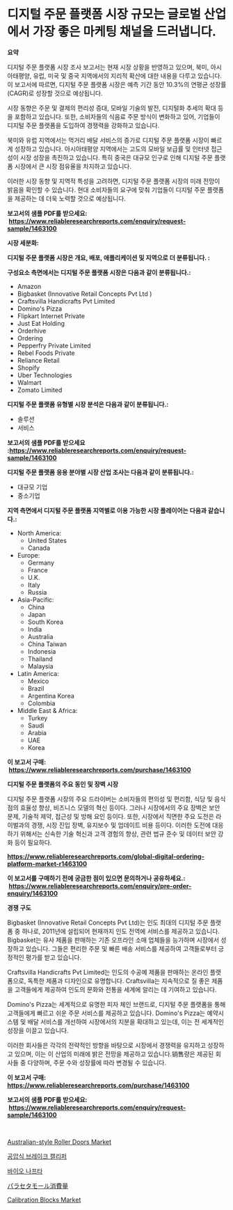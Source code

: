 <p><h1>디지털 주문 플랫폼 시장 규모는 글로벌 산업에서 가장 좋은 마케팅 채널을 드러냅니다.</h1></p><p><strong>요약</strong></p>
<p><p>디지털 주문 플랫폼 시장 조사 보고서는 현재 시장 상황을 반영하고 있으며, 북미, 아시아태평양, 유럽, 미국 및 중국 지역에서의 지리적 확산에 대한 내용을 다루고 있습니다. 이 보고서에 따르면, 디지털 주문 플랫폼 시장은 예측 기간 동안 10.3%의 연평균 성장률(CAGR)로 성장할 것으로 예상됩니다.</p><p>시장 동향은 주문 및 결제의 편리성 증대, 모바일 기술의 발전, 디지털화 추세의 확대 등을 포함하고 있습니다. 또한, 소비자들의 식음료 주문 방식이 변화하고 있어, 기업들이 디지털 주문 플랫폼을 도입하여 경쟁력을 강화하고 있습니다.</p><p>북미와 유럽 지역에서는 먹거리 배달 서비스의 증가로 디지털 주문 플랫폼 시장이 빠르게 성장하고 있습니다. 아시아태평양 지역에서는 고도의 모바일 보급률 및 인터넷 접근성이 시장 성장을 촉진하고 있습니다. 특히 중국은 대규모 인구로 인해 디지털 주문 플랫폼 시장에서 큰 시장 점유율을 차지하고 있습니다.</p><p>이러한 시장 동향 및 지역적 특성을 고려하면, 디지털 주문 플랫폼 시장의 미래 전망이 밝음을 확인할 수 있습니다. 현대 소비자들의 요구에 맞춰 기업들이 디지털 주문 플랫폼을 제공하는 데 더욱 노력할 것으로 예상됩니다.</p></p>
<p><strong>보고서의 샘플 PDF를 받으세요: &nbsp;<a href="https://www.reliableresearchreports.com/enquiry/request-sample/1463100">https://www.reliableresearchreports.com/enquiry/request-sample/1463100</a></strong></p>
<p><strong>시장 세분화:</strong></p>
<p><strong> 디지털 주문 플랫폼 시장은 개요, 배포, 애플리케이션 및 지역으로 더 분류됩니다. :</strong></p>
<p><strong>구성요소 측면에서는 디지털 주문 플랫폼 시장은 다음과 같이 분류됩니다.:</strong></p>
<p><ul><li>Amazon</li><li>Bigbasket (Innovative Retail Concepts Pvt Ltd )</li><li>Craftsvilla Handicrafts Pvt Limited</li><li>Domino's Pizza</li><li>Flipkart Internet Private</li><li>Just Eat Holding</li><li>Orderhive</li><li>Ordering</li><li>Pepperfry Private Limited</li><li>Rebel Foods Private</li><li>Reliance Retail</li><li>Shopify</li><li>Uber Technologies</li><li>Walmart</li><li>Zomato Limited</li></ul></p>
<p><strong> 디지털 주문 플랫폼 유형별 시장 분석은 다음과 같이 분류됩니다.:</strong></p>
<p><ul><li>솔루션</li><li>서비스</li></ul></p>
<p><strong>보고서의 샘플 PDF를 받으세요 :<a href="https://www.reliableresearchreports.com/enquiry/request-sample/1463100">https://www.reliableresearchreports.com/enquiry/request-sample/1463100</a></strong></p>
<p><strong> 디지털 주문 플랫폼 응용 분야별 시장 산업 조사는 다음과 같이 분류됩니다.:</strong></p>
<p><ul><li>대규모 기업</li><li>중소기업</li></ul></p>
<p><strong>지역 측면에서 디지털 주문 플랫폼 지역별로 이용 가능한 시장 플레이어는 다음과 같습니다.:</strong></p>
<p><ul>
    <li>
        North America:
        <ul>
            <li>United States</li>
            <li>Canada</li>
        </ul>
    </li>
    <li>
        Europe:
        <ul>
            <li>Germany</li>
            <li>France</li>
            <li>U.K.</li>
            <li>Italy</li>
            <li>Russia</li>
        </ul>
    </li>
    <li>
        Asia-Pacific:
        <ul>
            <li>China</li>
            <li>Japan</li>
            <li>South Korea</li>
            <li>India</li>
            <li>Australia</li>
            <li>China Taiwan</li>
            <li>Indonesia</li>
            <li>Thailand</li>
            <li>Malaysia</li>
        </ul>
    </li>
    <li>
        Latin America:
        <ul>
            <li>Mexico</li>
            <li>Brazil</li>
            <li>Argentina Korea</li>
            <li>Colombia</li>
        </ul>
    </li>
    <li>
        Middle East & Africa:
        <ul>
            <li>Turkey</li>
            <li>Saudi</li>
            <li>Arabia</li>
            <li>UAE</li>
            <li>Korea</li>
        </ul>
    </li>
    </ul></p>
<p><strong>이 보고서 구매: &nbsp;<a href="https://www.reliableresearchreports.com/purchase/1463100">https://www.reliableresearchreports.com/purchase/1463100</a></strong></p>
<p><strong>디지털 주문 플랫폼의 주요 동인 및 장벽 시장</strong></p>
<p><p>디지털 주문 플랫폼 시장의 주요 드라이버는 소비자들의 편의성 및 편리함, 식당 및 음식점의 효율성 향상, 비즈니스 모델의 혁신 등이다. 그러나 시장에서의 주요 장벽은 보안 문제, 기술적 제약, 접근성 및 방해 요인 등이다. 또한, 시장에서 직면한 주요 도전은 라이벌과의 경쟁, 시장 진입 장벽, 유지보수 및 업데이트 비용 등이다. 이러한 도전에 대응하기 위해서는 신속한 기술 혁신과 고객 경험의 향상, 관련 법규 준수 및 데이터 보안 강화 등이 필요하다.</p></p>
<p><strong><a href="https://www.reliableresearchreports.com/global-digital-ordering-platform-market-r1463100">https://www.reliableresearchreports.com/global-digital-ordering-platform-market-r1463100</a></strong></p>
<p><strong>이 보고서를 구매하기 전에 궁금한 점이 있으면 문의하거나 공유하세요.: &nbsp;<a href="https://www.reliableresearchreports.com/enquiry/pre-order-enquiry/1463100">https://www.reliableresearchreports.com/enquiry/pre-order-enquiry/1463100</a></strong></p>
<p><strong>경쟁 구도</strong></p>
<p><p>Bigbasket (Innovative Retail Concepts Pvt Ltd)는 인도 최대의 디지털 주문 플랫폼 중 하나로, 2011년에 설립되어 현재까지 인도 전역에 서비스를 제공하고 있습니다. Bigbasket는 유사 제품을 판매하는 기존 오프라인 소매 업체들을 능가하며 시장에서 성장하고 있습니다. 그들은 편리한 주문 및 빠른 배송 서비스를 제공하여 고객들로부터 긍정적인 평가를 받고 있습니다.</p><p>Craftsvilla Handicrafts Pvt Limited는 인도의 수공예 제품을 판매하는 온라인 플랫폼으로, 독특한 제품과 디자인으로 유명합니다. Craftsvilla는 지속적으로 질 좋은 제품을 고객들에게 제공하여 인도의 문화와 전통을 세계에 알리는 데 기여하고 있습니다.</p><p>Domino's Pizza는 세계적으로 유명한 피자 체인 브랜드로, 디지털 주문 플랫폼을 통해 고객들에게 빠르고 쉬운 주문 서비스를 제공하고 있습니다. Domino's Pizza는 예약시스템 및 배달 서비스를 개선하여 시장에서의 지분을 확대하고 있는데, 이는 전 세계적인 성장을 이끌고 있습니다.</p><p>이러한 회사들은 각각의 전략적인 방향을 바탕으로 시장에서 경쟁력을 유지하고 성장하고 있으며, 이는 이 산업의 미래에 밝은 전망을 제공하고 있습니다.销售량은 제공된 회사들 중 다양하며, 주문 수와 성장률에 따라 변경될 수 있습니다.</p></p>
<p><strong>이 보고서 구매: &nbsp; <a href="https://www.reliableresearchreports.com/purchase/1463100">https://www.reliableresearchreports.com/purchase/1463100</a></strong></p>
<p><strong>보고서의 샘플 PDF를 받으세요: &nbsp;<a href="https://www.reliableresearchreports.com/enquiry/request-sample/1463100">https://www.reliableresearchreports.com/enquiry/request-sample/1463100</a></strong><strong></strong></p>
<p>&nbsp;</p>
<p><p><a href="https://github.com/Sinjinluong3e0awx2m195k76/Market-Research-Report-List-2/blob/main/australian-style-roller-doors-market.md">Australian-style Roller Doors Market</a></p><p><a href="https://medium.com/@tom.hiffer/%ED%94%8C%EB%A0%88%EC%9E%89%EC%8A%A4%EB%B8%8C%EB%A0%88%EC%9D%B4%ED%81%AC-%EC%BA%98%EB%A6%AC%ED%8D%BC-%EC%8B%9C%EC%9E%A5-%EB%B6%84%EC%84%9D-cagr-%EC%8B%9C%EC%9E%A5-%EB%B6%84%ED%95%A0-%EB%B0%8F-%EA%B8%80%EB%A1%9C%EB%B2%8C-%EC%82%B0%EC%97%85-%EA%B0%9C%EC%9A%94-2a4d2c485608">공압식 브레이크 캘리퍼</a></p><p><a href="https://medium.com/@kennyaniel5/2024-2031%EB%85%84-%EA%B8%B0%EA%B0%84%EC%9D%84-%EC%9C%84%ED%95%9C-%EB%B0%94%EC%9D%B4%EC%98%A4-%EB%82%98%ED%94%84%ED%83%80-%EC%8B%9C%EC%9E%A5-%EB%8F%99%ED%96%A5-%EB%B0%8F-%EC%8B%9C%EC%9E%A5-%EB%B6%84%EC%84%9D-%EC%98%88%EC%B8%A1-096683016a4b">바이오 나프타</a></p><p><a href="https://medium.com/@murraycod1929/%E3%83%91%E3%83%A9%E3%82%BB%E3%82%BF%E3%83%A2%E3%83%BC%E3%83%AB%E6%91%82%E5%8F%96%E5%B8%82%E5%A0%B4%E3%83%A1%E3%83%88%E3%83%AA%E3%82%AF%E3%82%B9%E3%81%AE%E3%83%87%E3%82%B3%E3%83%BC%E3%83%87%E3%82%A3%E3%83%B3%E3%82%B0-%E5%B8%82%E5%A0%B4%E3%82%B7%E3%82%A7%E3%82%A2-%E5%8B%95%E5%90%91-%E6%88%90%E9%95%B7%E3%83%91%E3%82%BF%E3%83%BC%E3%83%B3-436fe0cdce11">パラセタモール消費量</a></p><p><a href="https://github.com/shotows/Market-Research-Report-List-2/blob/main/calibration-blocks-market.md">Calibration Blocks Market</a></p></p>